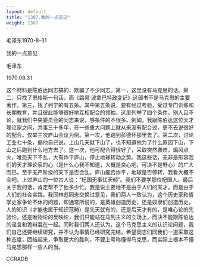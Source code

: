 ```yaml
---
layout: default
title: "1307.我的一点意见"
weight: 1307
---
```


毛泽东1970-8-31

我的一点意见

毛泽东

1970.08.31

这个材料是陈伯达同志搞的，欺骗了不少同志。第一，这里没有马克思的话。第二，只找了恩格斯一句话，而《路易·波拿巴特政变记》这部书不是马克思的主要著作。第三，找了列宁的有五条。其中第五条说，要有经过考验、受过专门训练和长期教育，并且彼此能够很好地互相配合的领袖，这里列举了四个条件。别人且不论，就我们中央委员会的同志来说，够条件的不很多。例如，我跟陈伯达这位天才理论家之间，共事三十多年，在一些重大问题上就从来没有配合过，更不去说很好的配合。仅举三次庐山会议为例。第一次，他跑到彭德怀那里去了。第二次，讨论工业七十条，据他自己说，上山几天就下山了，也不知道他为了什么原因下山，下山之后跑到什么地方去了。这一次，他可配合得很好了，采取突然袭击，煽风点火，唯恐天下不乱，大有炸平庐山，停止地球转动之势。我这些话，无非是形容我们的天才理论家的心（是什么心我不知道，大概是良心吧，可决不是野心）的广大而已。至于无产阶级的天下是否会乱，庐山能否炸平，地球是否停转，我看大概不会吧。上过庐山的一位古人说：“杞国无事忧天倾”。我们不要学那位杞国人。最后关于我的话，肯定帮不了他多少忙。我是说主要地不是由于人们的天才，而是由于人们的社会实践。我同林彪同志交换过意见，我们两人一致认为，这个历史家和哲学史家争论不休的问题，即通常所说的，是英雄创造历史，还是奴隶们创造历史，人的知识（才能也属于知识范畴）是先天就有的，还是后天才有的，是唯心论的先验论，还是唯物论的反映论，我们只能站在马列主义的立场上，而决不能跟陈伯达的谣言和诡辩混在一起。同时我们两人还认为，这个马克思主义的认识论问题，我们自己还要继续研究，并不认为事情已经研究完结。希望同志们同我们一道采取这种态度，团结起来，争取更大的胜利，不要上号称懂得马克思，而实际上根本不懂马克思那样一些人的当。

CCRADB

